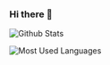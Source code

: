 ### Hi there 👋

<!--
**jtwhu/jtwhu** is a ✨ _special_ ✨ repository because its `README.md` (this file) appears on your GitHub profile.

Here are some ideas to get you started:

- 🔭 I’m currently working on ...
- 🌱 I’m currently learning ...
- 👯 I’m looking to collaborate on ...
- 🤔 I’m looking for help with ...
- 💬 Ask me about ...
- 📫 How to reach me: ...
- 😄 Pronouns: ...
- ⚡ Fun fact: ...
-->
![Github Stats](https://github-readme-stats.vercel.app/api?username=jtwhu&show_icons=true&theme=dark&count_private=true)

![Most Used Languages](https://github-readme-stats.vercel.app/api/top-langs/?username=jtwhu&theme=dark&layout=compact)
